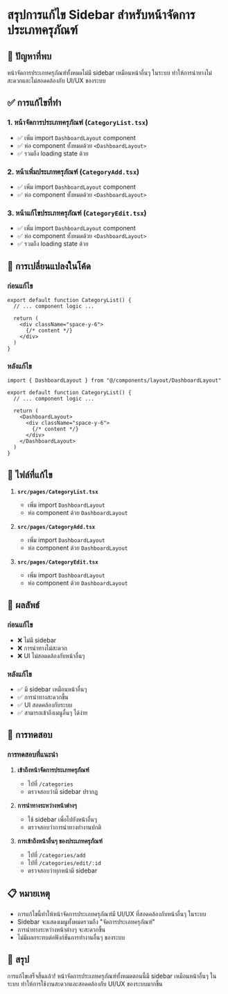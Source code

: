 # สรุปการแก้ไข Sidebar สำหรับหน้าจัดการประเภทครุภัณฑ์

## 🐛 ปัญหาที่พบ
หน้าจัดการประเภทครุภัณฑ์ทั้งหมดไม่มี sidebar เหมือนหน้าอื่นๆ ในระบบ ทำให้การนำทางไม่สะดวกและไม่สอดคล้องกับ UI/UX ของระบบ

## ✅ การแก้ไขที่ทำ

### 1. หน้าจัดการประเภทครุภัณฑ์ (`CategoryList.tsx`)
- ✅ เพิ่ม import `DashboardLayout` component
- ✅ ห่อ component ทั้งหมดด้วย `<DashboardLayout>`
- ✅ รวมถึง loading state ด้วย

### 2. หน้าเพิ่มประเภทครุภัณฑ์ (`CategoryAdd.tsx`)
- ✅ เพิ่ม import `DashboardLayout` component
- ✅ ห่อ component ทั้งหมดด้วย `<DashboardLayout>`

### 3. หน้าแก้ไขประเภทครุภัณฑ์ (`CategoryEdit.tsx`)
- ✅ เพิ่ม import `DashboardLayout` component
- ✅ ห่อ component ทั้งหมดด้วย `<DashboardLayout>`
- ✅ รวมถึง loading state ด้วย

## 🔧 การเปลี่ยนแปลงในโค้ด

### ก่อนแก้ไข
```tsx
export default function CategoryList() {
  // ... component logic ...
  
  return (
    <div className="space-y-6">
      {/* content */}
    </div>
  )
}
```

### หลังแก้ไข
```tsx
import { DashboardLayout } from "@/components/layout/DashboardLayout"

export default function CategoryList() {
  // ... component logic ...
  
  return (
    <DashboardLayout>
      <div className="space-y-6">
        {/* content */}
      </div>
    </DashboardLayout>
  )
}
```

## 📁 ไฟล์ที่แก้ไข

1. **`src/pages/CategoryList.tsx`**
   - เพิ่ม import `DashboardLayout`
   - ห่อ component ด้วย `DashboardLayout`

2. **`src/pages/CategoryAdd.tsx`**
   - เพิ่ม import `DashboardLayout`
   - ห่อ component ด้วย `DashboardLayout`

3. **`src/pages/CategoryEdit.tsx`**
   - เพิ่ม import `DashboardLayout`
   - ห่อ component ด้วย `DashboardLayout`

## 🎯 ผลลัพธ์

### ก่อนแก้ไข
- ❌ ไม่มี sidebar
- ❌ การนำทางไม่สะดวก
- ❌ UI ไม่สอดคล้องกับหน้าอื่นๆ

### หลังแก้ไข
- ✅ มี sidebar เหมือนหน้าอื่นๆ
- ✅ การนำทางสะดวกขึ้น
- ✅ UI สอดคล้องกับระบบ
- ✅ สามารถเข้าถึงเมนูอื่นๆ ได้ง่าย

## 🚀 การทดสอบ

### การทดสอบที่แนะนำ
1. **เข้าถึงหน้าจัดการประเภทครุภัณฑ์**
   - ไปที่ `/categories`
   - ตรวจสอบว่ามี sidebar ปรากฏ

2. **การนำทางระหว่างหน้าต่างๆ**
   - ใช้ sidebar เพื่อไปยังหน้าอื่นๆ
   - ตรวจสอบว่าการนำทางทำงานปกติ

3. **การเข้าถึงหน้าอื่นๆ ของประเภทครุภัณฑ์**
   - ไปที่ `/categories/add`
   - ไปที่ `/categories/edit/:id`
   - ตรวจสอบว่าทุกหน้ามี sidebar

## 📋 หมายเหตุ

- การแก้ไขนี้ทำให้หน้าจัดการประเภทครุภัณฑ์มี UI/UX ที่สอดคล้องกับหน้าอื่นๆ ในระบบ
- Sidebar จะแสดงเมนูทั้งหมดรวมถึง "จัดการประเภทครุภัณฑ์"
- การนำทางระหว่างหน้าต่างๆ จะสะดวกขึ้น
- ไม่มีผลกระทบต่อฟังก์ชันการทำงานอื่นๆ ของระบบ

## 🎉 สรุป

การแก้ไขเสร็จสิ้นแล้ว! หน้าจัดการประเภทครุภัณฑ์ทั้งหมดตอนนี้มี sidebar เหมือนหน้าอื่นๆ ในระบบ ทำให้การใช้งานสะดวกและสอดคล้องกับ UI/UX ของระบบมากขึ้น